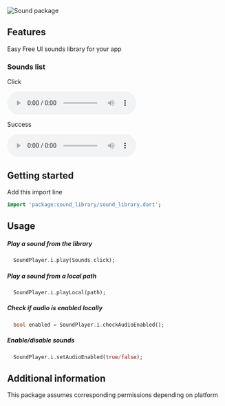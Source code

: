 
<img  
    alt="Sound package"  
    src="https://firebasestorage.googleapis.com/v0/b/misdevelop.appspot.com/o/sound_library%2Freadme%2FPackages.png?alt=media&token=1da3f222-96c4-426c-90c8-2c161f4e7e69">  
  
## Features  
  
Easy Free UI sounds library for your app

<h3>Sounds list</h3>

<p>Click</p>

<audio controls>
  <source src="https://firebasestorage.googleapis.com/v0/b/misdevelop.appspot.com/o/sound_library%2Fclick.mp3?alt=media&token=ed19939f-7703-475e-8367-1a70629c011b" type="audio/mp3">
  Your browser does not support the audio element.
</audio>
<p>Success</p>

<audio controls>
  <source src="https://firebasestorage.googleapis.com/v0/b/misdevelop.appspot.com/o/sound_library%2Fsuccess.mp3?alt=media&token=32dd1ca2-44cb-4e6a-b48b-3525c6994b89" type="audio/mp3">
  Your browser does not support the audio element.
</audio>

  
## Getting started  
  
Add this import line  
  
```dart  
import 'package:sound_library/sound_library.dart';  
```  
  
## Usage  
  
##### Play a sound from the library  
  
```dart  
  SoundPlayer.i.play(Sounds.click);  
```  
  
##### Play a sound from a local path  
  
```dart  
  SoundPlayer.i.playLocal(path);  
```  
  
##### Check if audio is enabled locally  
  
```dart  
  bool enabled = SoundPlayer.i.checkAudioEnabled();  
```  
  
##### Enable/disable sounds  
  
```dart  
  SoundPlayer.i.setAudioEnabled(true/false);  
```  
  
## Additional information  
  
This package assumes corresponding permissions depending on platform